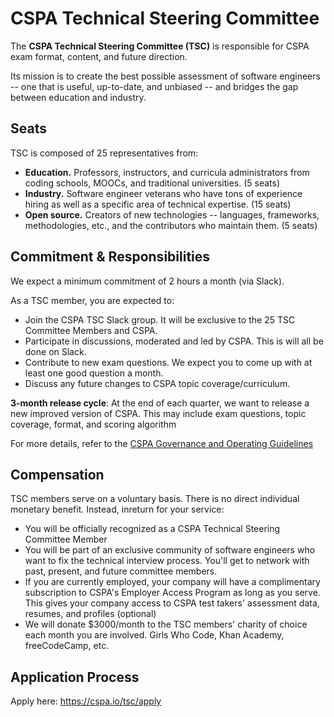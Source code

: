 # CSPA Technical Steering Committee

The **CSPA Technical Steering Committee (TSC)** is responsible for CSPA exam format, content, and future direction.

Its mission is to create the best possible assessment of software engineers -- one that is useful, up-to-date, and unbiased -- and bridges the gap between education and industry.

## Seats

TSC is composed of 25 representatives from:

- **Education.** Professors, instructors, and curricula administrators from coding schools, MOOCs, and traditional universities. (5 seats)
- **Industry.** Software engineer veterans who have tons of experience hiring as well as a specific area of technical expertise. (15 seats)
- **Open source.** Creators of new technologies -- languages, frameworks, methodologies, etc., and the contributors who maintain them. (5 seats)

## Commitment & Responsibilities

We expect a minimum commitment of 2 hours a month (via Slack).

As a TSC member, you are expected to:

- Join the CSPA TSC Slack group. It will be exclusive to the 25 TSC Committee Members and CSPA.
- Participate in discussions, moderated and led by CSPA. This is will all be done on Slack.
- Contribute to new exam questions. We expect you to come up with at least one good question a month.
- Discuss any future changes to CSPA topic coverage/curriculum.

**3-month release cycle**: At the end of each quarter, we want to release a new improved version of CSPA. This may include exam questions, topic coverage, format, and scoring algorithm

For more details, refer to the [CSPA Governance and Operating Guidelines](./docs/governance.md)

## Compensation

TSC members serve on a voluntary basis.  There is no direct individual monetary benefit.  Instead, inreturn for your service:

- You will be officially recognized as a CSPA Technical Steering Committee Member
- You will be part of an exclusive community of software engineers who want to fix the technical interview process. You'll get to network with past, present, and future committee members.
- If you are currently employed, your company will have a complimentary subscription to CSPA's Employer Access Program as long as you serve. This gives your company access to CSPA test takers' assessment data, resumes, and profiles (optional)
- We will donate $3000/month to the TSC members' charity of choice each month you are involved. Girls Who Code, Khan Academy, freeCodeCamp, etc.

## Application Process

Apply here: https://cspa.io/tsc/apply
